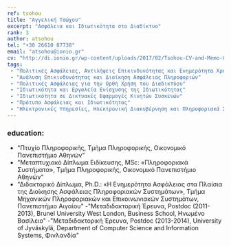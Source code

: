 ```yaml
---
ref: tsohou
title: "Αγγελική Τσώχου"
excerpt: "Ασφάλεια και Ιδιωτικότητα στο Διαδίκτυο"
rank: 3
author: atsohou
tel: "+30 26610 87738"
email: "atsohou@ionio.gr"
cv: "http://di.ionio.gr/wp-content/uploads/2017/02/Tsohou-CV-and-Memo-GR.pdf"
tags: 
 - "Πολιτικές Ασφάλειας, Αντιλήψεις Επικινδυνότητας και Ενημερότητα Χρηστών"
 - "Ανάλυση Επικινδυνότητας και Διοίκηση Ασφάλειας Πληροφοριών"
 - "Πολιτικές Ασφάλειας για την Ορθή Χρήση του Διαδικτύου"
 - "Ιδιωτικότητα και Εργαλεία Ενίσχυσης της Ιδιωτικότητας"
 - "Ιδιωτικότητα σε Δικτυακές Εφαρμογές Κινητών Συσκευών"
 - "Πρότυπα Ασφάλειας και Ιδιωτικότητας"
 - "Ηλεκτρονικές Υπηρεσίες, Ηλεκτρονική Διακυβέρνηση και Πληροφοριακά Συστήματα"
---
```


### education:
  - "Πτυχίο Πληροφορικής, Τμήμα Πληροφορικής, Οικονομικό Πανεπιστήμιο Αθηνών"
  - "Μεταπτυχιακό Δίπλωμα Ειδίκευσης, MSc: «Πληροφοριακά Συστήματα», Τμήμα Πληροφορικής, Οικονομικό Πανεπιστήμιο Αθηνών"
  - "Διδακτορικό Δίπλωμα, Ph.D.: «Η Ενημερότητα Ασφάλειας στα Πλαίσια της Διοίκησης Ασφάλειας Πληροφοριακών Συστημάτων», Τμήμα Μηχανικών Πληροφοριακών και Επικοινωνιακών Συστημάτων, Πανεπιστήμιο Αιγαίου"
  -"Μεταδιδακτορική Έρευνα, Postdoc (2011-2013), Brunel University West London, Business School, Ηνωμένο Βασίλειο"
  -"Μεταδιδακτορική Έρευνα, Postdoc (2013-2014), University of Jyväskylä, Department of Computer Science and Information Systems, Φινλανδία"
  
  
